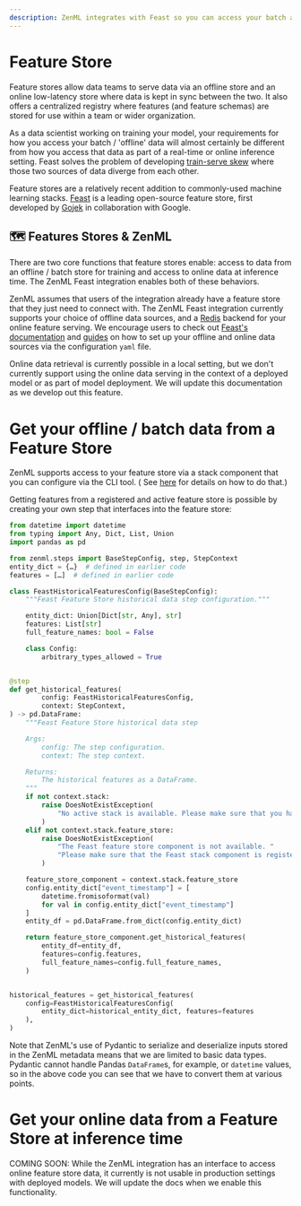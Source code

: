 ```yaml
---
description: ZenML integrates with Feast so you can access your batch and online data via a Feature Store
---
```


# Feature Store

Feature stores allow data teams to serve data via an offline store and an online
low-latency store where data is kept in
sync between the two. It also offers a centralized registry where features (and
feature schemas) are stored for use
within a team or wider organization.

As a data scientist working on training your model, your requirements for how
you access your batch / 'offline' data
will almost certainly be different from how you access that data as part of a
real-time or online inference setting.
Feast solves the problem of
developing [train-serve skew](https://ploomber.io/blog/train-serve-skew/) where
those two
sources of data diverge from each other.

Feature stores are a relatively recent addition to commonly-used machine
learning stacks. [Feast](https://feast.dev/) is
a leading open-source feature store, first developed
by [Gojek](https://www.gojek.com/en-id/) in collaboration with
Google.

## 🗺 Features Stores & ZenML

There are two core functions that feature stores enable: access to data from an
offline / batch store for training and
access to online data at inference time. The ZenML Feast integration enables
both of these behaviors.

ZenML assumes that users of the integration already have a feature store that
they just need to connect with. The ZenML
Feast integration currently supports your choice of offline data sources, and
a [Redis](https://redis.com/) backend for
your online feature serving. We encourage users to check
out [Feast's documentation](https://docs.feast.dev/)
and [guides](https://docs.feast.dev/how-to-guides/) on how to set up your 
offline and online data sources via the configuration `yaml` file.

Online data retrieval is currently possible in a local setting, but we don't
currently support using the online data
serving in the context of a deployed model or as part of model deployment. We
will update this documentation as we
develop out this feature.

# Get your offline / batch data from a Feature Store

ZenML supports access to your feature store via a stack component that you can
configure via the CLI tool. (
See [here](https://apidocs.zenml.io/latest/cli/) for details on how to do that.)

Getting features from a registered and active feature store is possible by
creating your own step that interfaces into
the feature store:

```python
from datetime import datetime
from typing import Any, Dict, List, Union
import pandas as pd

from zenml.steps import BaseStepConfig, step, StepContext
entity_dict = {…}  # defined in earlier code
features = […]  # defined in earlier code

class FeastHistoricalFeaturesConfig(BaseStepConfig):
    """Feast Feature Store historical data step configuration."""

    entity_dict: Union[Dict[str, Any], str]
    features: List[str]
    full_feature_names: bool = False

    class Config:
        arbitrary_types_allowed = True


@step
def get_historical_features(
        config: FeastHistoricalFeaturesConfig,
        context: StepContext,
) -> pd.DataFrame:
    """Feast Feature Store historical data step

    Args:
        config: The step configuration.
        context: The step context.

    Returns:
        The historical features as a DataFrame.
    """
    if not context.stack:
        raise DoesNotExistException(
            "No active stack is available. Please make sure that you have registered and set a stack."
        )
    elif not context.stack.feature_store:
        raise DoesNotExistException(
            "The Feast feature store component is not available. "
            "Please make sure that the Feast stack component is registered as part of your current active stack."
        )

    feature_store_component = context.stack.feature_store
    config.entity_dict["event_timestamp"] = [
        datetime.fromisoformat(val)
        for val in config.entity_dict["event_timestamp"]
    ]
    entity_df = pd.DataFrame.from_dict(config.entity_dict)

    return feature_store_component.get_historical_features(
        entity_df=entity_df,
        features=config.features,
        full_feature_names=config.full_feature_names,
    )


historical_features = get_historical_features(
    config=FeastHistoricalFeaturesConfig(
        entity_dict=historical_entity_dict, features=features
    ),
)
```

Note that ZenML's use of Pydantic to serialize and deserialize inputs stored in
the ZenML metadata means that we are
limited to basic data types. Pydantic cannot handle Pandas `DataFrame`s, for
example, or `datetime` values, so in the
above code you can see that we have to convert them at various points.

# Get your online data from a Feature Store at inference time

COMING SOON: While the ZenML integration has an interface to access online
feature store data, it currently is not
usable in production settings with deployed models. We will update the docs when
we enable this functionality.